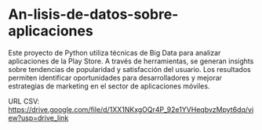 # An-lisis-de-datos-sobre-aplicaciones
 Este proyecto de Python utiliza técnicas de Big Data para analizar aplicaciones de la Play Store. A través de herramientas, se generan insights sobre tendencias de popularidad y satisfacción del usuario. Los resultados permiten identificar oportunidades para desarrolladores y mejorar estrategias de marketing en el sector de aplicaciones móviles.

URL CSV: https://drive.google.com/file/d/1XX1NKxgOQr4P_92e1YVHeqbvzMpyt6dq/view?usp=drive_link
